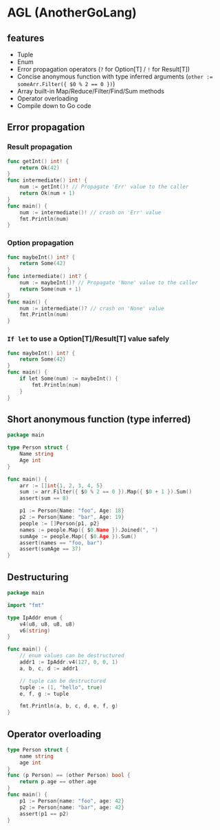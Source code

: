 # AGL (AnotherGoLang)

## features

- Tuple
- Enum
- Error propagation operators (`?` for Option[T] / `!` for Result[T])
- Concise anonymous function with type inferred arguments (`other := someArr.Filter({ $0 % 2 == 0 })`)
- Array built-in Map/Reduce/Filter/Find/Sum methods
- Operator overloading
- Compile down to Go code

## Error propagation

### Result propagation

```go
func getInt() int! {
	return Ok(42)
}
func intermediate() int! {
	num := getInt()! // Propagate 'Err' value to the caller
	return Ok(num + 1)
}
func main() {
	num := intermediate()! // crash on 'Err' value
	fmt.Println(num)
}
```

### Option propagation

```go
func maybeInt() int? {
	return Some(42)
}
func intermediate() int? {
	num := maybeInt()? // Propagate 'None' value to the caller
	return Some(num + 1)
}
func main() {
	num := intermediate()? // crash on 'None' value
	fmt.Println(num)
}
```

### `If let` to use a Option[T]/Result[T] value safely

```go
func maybeInt() int? {
    return Some(42)
}
func main() {
    if let Some(num) := maybeInt() {
        fmt.Println(num)
    }
}
```

## Short anonymous function (type inferred)

```go
package main

type Person struct {
	Name string
	Age int
}

func main() {
	arr := []int{1, 2, 3, 4, 5}
	sum := arr.Filter({ $0 % 2 == 0 }).Map({ $0 + 1 }).Sum()
	assert(sum == 8)

	p1 := Person{Name: "foo", Age: 18}
	p2 := Person{Name: "bar", Age: 19}
	people := []Person{p1, p2}
	names := people.Map({ $0.Name }).Joined(", ")
	sumAge := people.Map({ $0.Age }).Sum()
	assert(names == "foo, bar")
	assert(sumAge == 37)
}
```

## Destructuring

```go
package main

import "fmt"

type IpAddr enum {
    v4(u8, u8, u8, u8)
    v6(string)
}

func main() {
    // enum values can be destructured
    addr1 := IpAddr.v4(127, 0, 0, 1)
    a, b, c, d := addr1

    // tuple can be destructured
    tuple := (1, "hello", true)
    e, f, g := tuple

    fmt.Println(a, b, c, d, e, f, g)
}
```

## Operator overloading

```go
type Person struct {
    name string
    age int
}
func (p Person) == (other Person) bool {
    return p.age == other.age
}
func main() {
    p1 := Person{name: "foo", age: 42}
    p2 := Person{name: "bar", age: 42}
    assert(p1 == p2)
}
```